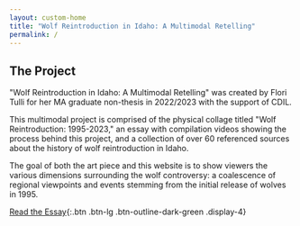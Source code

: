 ```yaml
---
layout: custom-home
title: "Wolf Reintroduction in Idaho: A Multimodal Retelling"
permalink: /
---
```


## The Project 

"Wolf Reintroduction in Idaho: A Multimodal Retelling" was created by Flori Tulli for her MA graduate non-thesis in 2022/2023 with the support of CDIL. 

This multimodal project is comprised of the physical collage titled "Wolf Reintroduction: 1995-2023," an essay with compilation videos showing the process behind this project, and a collection of over 60 referenced sources about the history of wolf reintroduction in Idaho. 

The goal of both the art piece and this website is to show viewers the various dimensions surrounding the wolf controversy: a coalescence of regional viewpoints and events stemming from the initial release of wolves in 1995.

[Read the Essay](https://thecdil.github.io/wolf-reintroduction/journey.html){:.btn .btn-lg .btn-outline-dark-green .display-4}